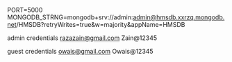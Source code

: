 PORT=5000
MONGODB_STRNG=mongodb+srv://admin:admin@hmsdb.xxrzq.mongodb.net/HMSDB?retryWrites=true&w=majority&appName=HMSDB

admin credentials
razazain@gmail.com
Zain@12345

guest credentials
owais@gmail.com
Owais@12345


